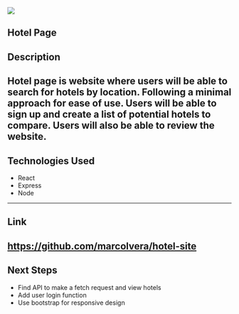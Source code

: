 ![](https://i.imgur.com/pa7HpLG.jpg)
## Hotel Page

## Description 
Hotel page is website where users will be able to search for hotels by location. Following a minimal approach for ease of use. Users will be able to sign up and create a list of potential hotels to compare. Users will also be able to review the website. 
---
## Technologies Used
- React
- Express
- Node
---
## Link 
https://github.com/marcolvera/hotel-site
---
## Next Steps
- Find API to make a fetch request and view hotels
- Add user login function 
- Use bootstrap for responsive design  
